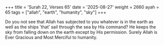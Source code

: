 +++
title = 'Surah 22, Verses 65'
date = '2025-08-27'
weight = 2660
ayah = 65
tags = ["allah", "earth", "humanity", "sky"]
+++

Do you not see that Allah has subjected to you whatever is in the earth as well as the ships ˹that˺ sail through the sea by His command? He keeps the sky from falling down on the earth except by His permission. Surely Allah is Ever Gracious and Most Merciful to humanity.